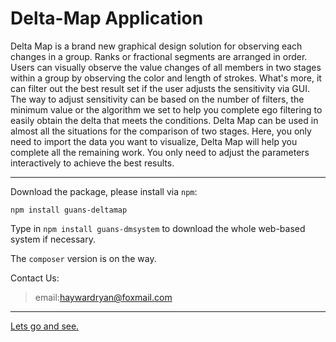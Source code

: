 Delta-Map Application
===
Delta Map is a brand new graphical design solution for observing each changes in a group. Ranks or fractional segments are arranged in order. Users can visually observe the value changes of all members in two stages within a group by observing the color and length of strokes. What's more, it can filter out the best result set if the user adjusts the sensitivity via GUI. The way to adjust sensitivity can be based on the number of filters, the minimum value or the algorithm we set to help you complete ego filtering to easily obtain the delta that meets the conditions. Delta Map can be used in almost all the situations for the comparison of two stages. Here, you only need to import the data you want to visualize, Delta Map will help you complete all the remaining work. You only need to adjust the parameters interactively to achieve the best results.
***
Download the package, please install via `npm`:
```shell script    
npm install guans-deltamap
```

Type in `npm install guans-dmsystem` to download the whole web-based system if necessary.

The `composer` version is on the way.

Contact Us:
>email:haywardryan@foxmail.com
***
[Lets go and see.]()
